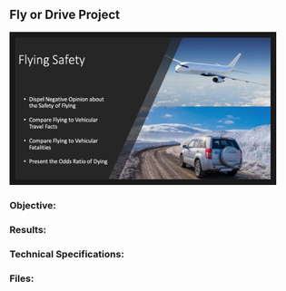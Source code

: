 ## Fly or Drive Project
 
 <img src="./fly_drive.png" 
 width="450" height="250" border="10" />

### Objective:


### Results:




### Technical Specifications:


### Files:
